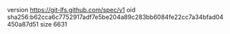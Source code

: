 version https://git-lfs.github.com/spec/v1
oid sha256:b62cca6c7752917adf7e5be204a89c283bb6084fe22cc7a34bfad04450a87d51
size 6631

